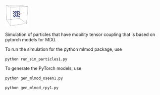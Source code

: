 <p align="left">
<img src="doc_img/particle1.png" width="15%"> 
</p>

Simulation of particles that have mobility tensor coupling that is based on
pytorch models for M(X).

To run the simulation for the python mlmod package, use 

```python run_sim_particles1.py```

To generate the PyTorch models, use 

```python gen_mlmod_oseen1.py```

```python gen_mlmod_rpy1.py```


